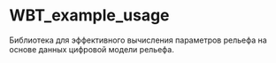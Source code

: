# WBT_example_usage
Библиотека для эффективного вычисления параметров рельефа на основе данных цифровой модели рельефа.

